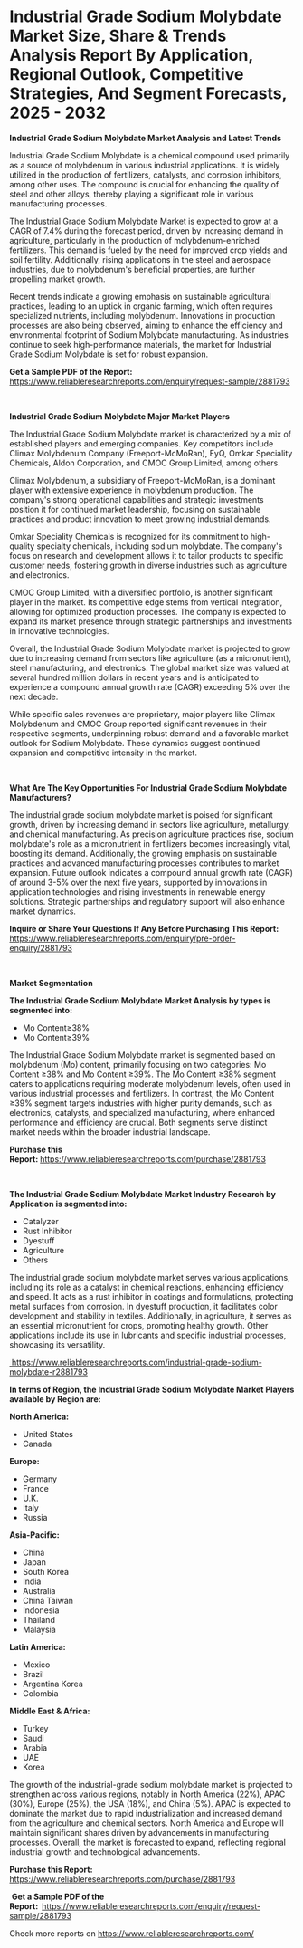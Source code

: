 <p><h1>Industrial Grade Sodium Molybdate Market Size, Share & Trends Analysis Report By Application, Regional Outlook, Competitive Strategies, And Segment Forecasts, 2025 - 2032</h1></p><p><strong>Industrial Grade Sodium Molybdate Market Analysis and Latest Trends</strong></p>
<p><p>Industrial Grade Sodium Molybdate is a chemical compound used primarily as a source of molybdenum in various industrial applications. It is widely utilized in the production of fertilizers, catalysts, and corrosion inhibitors, among other uses. The compound is crucial for enhancing the quality of steel and other alloys, thereby playing a significant role in various manufacturing processes.</p><p>The Industrial Grade Sodium Molybdate Market is expected to grow at a CAGR of 7.4% during the forecast period, driven by increasing demand in agriculture, particularly in the production of molybdenum-enriched fertilizers. This demand is fueled by the need for improved crop yields and soil fertility. Additionally, rising applications in the steel and aerospace industries, due to molybdenum's beneficial properties, are further propelling market growth. </p><p>Recent trends indicate a growing emphasis on sustainable agricultural practices, leading to an uptick in organic farming, which often requires specialized nutrients, including molybdenum. Innovations in production processes are also being observed, aiming to enhance the efficiency and environmental footprint of Sodium Molybdate manufacturing. As industries continue to seek high-performance materials, the market for Industrial Grade Sodium Molybdate is set for robust expansion.</p></p>
<p><strong>Get a Sample PDF of the Report:&nbsp;</strong> <a href="https://www.reliableresearchreports.com/enquiry/request-sample/2881793?utm_campaign=3265&utm_medium=2&utm_source=Github&utm_content=ia&utm_term=12032025&utm_id=industrial-grade-sodium-molybdate">https://www.reliableresearchreports.com/enquiry/request-sample/2881793</a></p>
<p>&nbsp;</p>
<p><strong>Industrial Grade Sodium Molybdate Major Market Players</strong></p>
<p><p>The Industrial Grade Sodium Molybdate market is characterized by a mix of established players and emerging companies. Key competitors include Climax Molybdenum Company (Freeport-McMoRan), EyQ, Omkar Speciality Chemicals, Aldon Corporation, and CMOC Group Limited, among others. </p><p>Climax Molybdenum, a subsidiary of Freeport-McMoRan, is a dominant player with extensive experience in molybdenum production. The company's strong operational capabilities and strategic investments position it for continued market leadership, focusing on sustainable practices and product innovation to meet growing industrial demands.</p><p>Omkar Speciality Chemicals is recognized for its commitment to high-quality specialty chemicals, including sodium molybdate. The company's focus on research and development allows it to tailor products to specific customer needs, fostering growth in diverse industries such as agriculture and electronics.</p><p>CMOC Group Limited, with a diversified portfolio, is another significant player in the market. Its competitive edge stems from vertical integration, allowing for optimized production processes. The company is expected to expand its market presence through strategic partnerships and investments in innovative technologies.</p><p>Overall, the Industrial Grade Sodium Molybdate market is projected to grow due to increasing demand from sectors like agriculture (as a micronutrient), steel manufacturing, and electronics. The global market size was valued at several hundred million dollars in recent years and is anticipated to experience a compound annual growth rate (CAGR) exceeding 5% over the next decade.</p><p>While specific sales revenues are proprietary, major players like Climax Molybdenum and CMOC Group reported significant revenues in their respective segments, underpinning robust demand and a favorable market outlook for Sodium Molybdate. These dynamics suggest continued expansion and competitive intensity in the market.</p></p>
<p>&nbsp;</p>
<p><strong>What Are The Key Opportunities For Industrial Grade Sodium Molybdate Manufacturers?</strong></p>
<p><p>The industrial grade sodium molybdate market is poised for significant growth, driven by increasing demand in sectors like agriculture, metallurgy, and chemical manufacturing. As precision agriculture practices rise, sodium molybdate's role as a micronutrient in fertilizers becomes increasingly vital, boosting its demand. Additionally, the growing emphasis on sustainable practices and advanced manufacturing processes contributes to market expansion. Future outlook indicates a compound annual growth rate (CAGR) of around 3-5% over the next five years, supported by innovations in application technologies and rising investments in renewable energy solutions. Strategic partnerships and regulatory support will also enhance market dynamics.</p></p>
<p><strong>Inquire or Share Your Questions If Any Before Purchasing This Report:</strong> <a href="https://www.reliableresearchreports.com/enquiry/pre-order-enquiry/2881793?utm_campaign=3265&utm_medium=2&utm_source=Github&utm_content=ia&utm_term=12032025&utm_id=industrial-grade-sodium-molybdate">https://www.reliableresearchreports.com/enquiry/pre-order-enquiry/2881793</a></p>
<p>&nbsp;</p>
<p><strong>Market Segmentation</strong></p>
<p><strong>The Industrial Grade Sodium Molybdate Market Analysis by types is segmented into:</strong></p>
<p><ul><li>Mo Content≥38%</li><li>Mo Content≥39%</li></ul></p>
<p><p>The Industrial Grade Sodium Molybdate market is segmented based on molybdenum (Mo) content, primarily focusing on two categories: Mo Content ≥38% and Mo Content ≥39%. The Mo Content ≥38% segment caters to applications requiring moderate molybdenum levels, often used in various industrial processes and fertilizers. In contrast, the Mo Content ≥39% segment targets industries with higher purity demands, such as electronics, catalysts, and specialized manufacturing, where enhanced performance and efficiency are crucial. Both segments serve distinct market needs within the broader industrial landscape.</p></p>
<p><strong>Purchase this Report:&nbsp;</strong><a href="https://www.reliableresearchreports.com/purchase/2881793?utm_campaign=3265&utm_medium=2&utm_source=Github&utm_content=ia&utm_term=12032025&utm_id=industrial-grade-sodium-molybdate">https://www.reliableresearchreports.com/purchase/2881793</a></p>
<p>&nbsp;</p>
<p><strong>The Industrial Grade Sodium Molybdate Market Industry Research by Application is segmented into:</strong></p>
<p><ul><li>Catalyzer</li><li>Rust Inhibitor</li><li>Dyestuff</li><li>Agriculture</li><li>Others</li></ul></p>
<p><p>The industrial grade sodium molybdate market serves various applications, including its role as a catalyst in chemical reactions, enhancing efficiency and speed. It acts as a rust inhibitor in coatings and formulations, protecting metal surfaces from corrosion. In dyestuff production, it facilitates color development and stability in textiles. Additionally, in agriculture, it serves as an essential micronutrient for crops, promoting healthy growth. Other applications include its use in lubricants and specific industrial processes, showcasing its versatility.</p></p>
<p><a href="https://www.reliableresearchreports.com/industrial-grade-sodium-molybdate-r2881793?utm_campaign=3265&utm_medium=2&utm_source=Github&utm_content=ia&utm_term=12032025&utm_id=industrial-grade-sodium-molybdate">&nbsp;https://www.reliableresearchreports.com/industrial-grade-sodium-molybdate-r2881793</a></p>
<p><strong>In terms of Region, the Industrial Grade Sodium Molybdate Market Players available by Region are:</strong></p>
<p>
    <p> <strong> North America: </strong>
        <ul>
            <li>United States</li>
            <li>Canada</li>
        </ul>
        </p> 
    <p> <strong> Europe: </strong>
        <ul>
            <li>Germany</li>
            <li>France</li>
            <li>U.K.</li>
            <li>Italy</li>
            <li>Russia</li>
        </ul>
        </p> 
    <p> <strong> Asia-Pacific: </strong>
        <ul>
            <li>China</li>
            <li>Japan</li>
            <li>South Korea</li>
            <li>India</li>
            <li>Australia</li>
            <li>China Taiwan</li>
            <li>Indonesia</li>
            <li>Thailand</li>
            <li>Malaysia</li>
        </ul>
        </p> 
    <p> <strong> Latin America: </strong>
        <ul>
            <li>Mexico</li>
            <li>Brazil</li>
            <li>Argentina Korea</li>
            <li>Colombia</li>
        </ul>
        </p> 
    <p> <strong> Middle East & Africa: </strong>
        <ul>
            <li>Turkey</li>
            <li>Saudi</li>
            <li>Arabia</li>
            <li>UAE</li>
            <li>Korea</li>
        </ul>
    </p>
    </p>
<p><p>The growth of the industrial-grade sodium molybdate market is projected to strengthen across various regions, notably in North America (22%), APAC (30%), Europe (25%), the USA (18%), and China (5%). APAC is expected to dominate the market due to rapid industrialization and increased demand from the agriculture and chemical sectors. North America and Europe will maintain significant shares driven by advancements in manufacturing processes. Overall, the market is forecasted to expand, reflecting regional industrial growth and technological advancements.</p></p>
<p><strong>Purchase this Report: </strong><a href="https://www.reliableresearchreports.com/purchase/2881793?utm_campaign=3265&utm_medium=2&utm_source=Github&utm_content=ia&utm_term=12032025&utm_id=industrial-grade-sodium-molybdate">https://www.reliableresearchreports.com/purchase/2881793</a></p>
<p>&nbsp;<strong>Get a Sample PDF of the Report:&nbsp;&nbsp;</strong><a href="https://www.reliableresearchreports.com/enquiry/request-sample/2881793?utm_campaign=3265&utm_medium=2&utm_source=Github&utm_content=ia&utm_term=12032025&utm_id=industrial-grade-sodium-molybdate">https://www.reliableresearchreports.com/enquiry/request-sample/2881793</a></p>
<p><strong></strong></p>
<p>Check more reports on <a href="https://www.reliableresearchreports.com/?utm_campaign=3265&utm_medium=2&utm_source=Github&utm_content=ia&utm_term=12032025&utm_id=industrial-grade-sodium-molybdate">https://www.reliableresearchreports.com/</a></p>